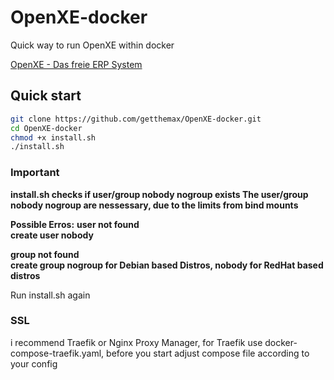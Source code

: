 # OpenXE-docker

Quick way to run OpenXE within docker

[OpenXE - Das freie ERP System](https://openxe.org/)

## Quick start

```bash
git clone https://github.com/getthemax/OpenXE-docker.git
cd OpenXE-docker
chmod +x install.sh
./install.sh
```

### Important

**install.sh checks if user/group nobody nogroup exists
The user/group nobody nogroup are nessessary, due to the limits from bind mounts**

**Possible Erros:**
**user not found**\
**create user nobody**

**group not found**\
**create group nogroup for Debian based Distros, nobody for RedHat based distros**

Run install.sh again

### SSL

i recommend Traefik or Nginx Proxy Manager, for Traefik use docker-compose-traefik.yaml, before you start adjust compose file according to your config
